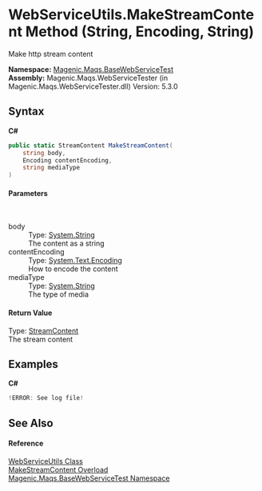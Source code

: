 # WebServiceUtils.MakeStreamContent Method (String, Encoding, String)
 

Make http stream content

**Namespace:**&nbsp;<a href="MAQS_5/WebServices_AUTOGENERATED/Magenic-Maqs-BaseWebServiceTest_Namespace">Magenic.Maqs.BaseWebServiceTest</a><br />**Assembly:**&nbsp;Magenic.Maqs.WebServiceTester (in Magenic.Maqs.WebServiceTester.dll) Version: 5.3.0

## Syntax

**C#**<br />
``` C#
public static StreamContent MakeStreamContent(
	string body,
	Encoding contentEncoding,
	string mediaType
)
```


#### Parameters
&nbsp;<dl><dt>body</dt><dd>Type: <a href="http://msdn2.microsoft.com/en-us/library/s1wwdcbf" target="_blank">System.String</a><br />The content as a string</dd><dt>contentEncoding</dt><dd>Type: <a href="http://msdn2.microsoft.com/en-us/library/86hf4sb8" target="_blank">System.Text.Encoding</a><br />How to encode the content</dd><dt>mediaType</dt><dd>Type: <a href="http://msdn2.microsoft.com/en-us/library/s1wwdcbf" target="_blank">System.String</a><br />The type of media</dd></dl>

#### Return Value
Type: <a href="http://msdn2.microsoft.com/en-us/library/hh138119" target="_blank">StreamContent</a><br />The stream content

## Examples

**C#**<br />
``` C#
!ERROR: See log file!
```


## See Also


#### Reference
<a href="MAQS_5/WebServices_AUTOGENERATED/WebServiceUtils_Class">WebServiceUtils Class</a><br /><a href="MAQS_5/WebServices_AUTOGENERATED/WebServiceUtils-MakeStreamContent_Method">MakeStreamContent Overload</a><br /><a href="MAQS_5/WebServices_AUTOGENERATED/Magenic-Maqs-BaseWebServiceTest_Namespace">Magenic.Maqs.BaseWebServiceTest Namespace</a><br />